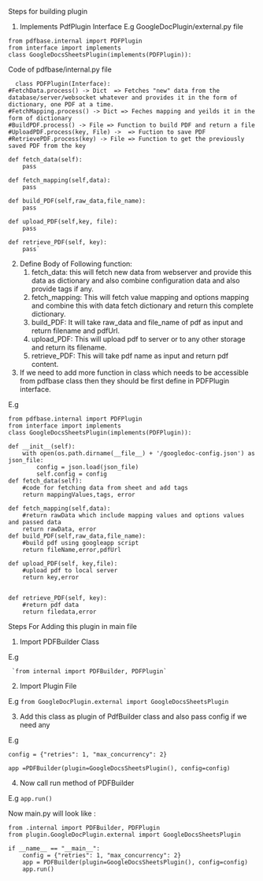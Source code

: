 
Steps for building plugin 
1.  Implements PdfPlugin Interface
E.g
GoogleDocPlugin/external.py file

```
from pdfbase.internal import PDFPlugin
from interface import implements
class GoogleDocsSheetsPlugin(implements(PDFPlugin)):
```


 
Code of pdfbase/internal.py file
 
	  class PDFPlugin(Interface): 
    #FetchData.process() -> Dict  => Fetches "new" data from the database/server/websocket whatever and provides it in the form of dictionary, one PDF at a time.
    #FetchMapping.process() -> Dict => Feches mapping and yeilds it in the form of dictionary
    #BuildPDF.process() -> File => Function to build PDF and return a file
    #UploadPDF.process(key, File) ->  => Fuction to save PDF
    #RetrievePDF.process(key) -> File => Function to get the previously saved PDF from the key

    def fetch_data(self):
        pass

    def fetch_mapping(self,data):
        pass

    def build_PDF(self,raw_data,file_name):
        pass

    def upload_PDF(self,key, file):
        pass

    def retrieve_PDF(self, key):
        pass`
   
    
2.  Define Body of Following function:
	 1.  fetch_data: this will fetch new data from webserver and provide this data as dictionary and also combine configuration data and also provide tags if any.
    2.  fetch_mapping: This will fetch value mapping and options mapping and combine this with data fetch dictionary and return this complete dictionary.
    3.  build_PDF: It will take raw_data and file_name of pdf as input and return filename and pdfUrl.
    4.  upload_PDF: This will upload pdf to server or to any other storage and return its filename.
    5.  retrieve_PDF: This will take pdf name as input and return pdf content.
3. If we need to add more function in class which needs to be accessible from pdfbase class then they should be first define in PDFPlugin interface.
    
 E.g

    from pdfbase.internal import PDFPlugin
	from interface import implements
	class GoogleDocsSheetsPlugin(implements(PDFPlugin)):

    def __init__(self):
        with open(os.path.dirname(__file__) + '/googledoc-config.json') as json_file: 
            config = json.load(json_file) 
            self.config = config
    def fetch_data(self):
        #code for fetching data from sheet and add tags
        return mappingValues,tags, error

    def fetch_mapping(self,data):
        #return rawData which include mapping values and options values and passed data
        return rawData, error
    def build_PDF(self,raw_data,file_name):
        #build pdf using googleapp script
        return fileName,error,pdfUrl                    
                
    def upload_PDF(self, key,file):
        #upload pdf to local server
        return key,error              
        

    def retrieve_PDF(self, key):
	    #return pdf data
        return filedata,error    
        

Steps For Adding this plugin in main file

 1. Import PDFBuilder Class
 
 E.g

	 `from internal import PDFBuilder, PDFPlugin`
 2. Import Plugin File
 
E.g
	`from GoogleDocPlugin.external import GoogleDocsSheetsPlugin`

 3. Add this class as plugin of PdfBuilder class and also pass config if we need any
 
E.g 
  ```
config = {"retries": 1, "max_concurrency": 2}

app =PDFBuilder(plugin=GoogleDocsSheetsPlugin(), config=config)
```

 4. Now call run method of PDFBuilder
 
E.g 
`app.run()`

Now main.py will look like :

```
from .internal import PDFBuilder, PDFPlugin
from plugin.GoogleDocPlugin.external import GoogleDocsSheetsPlugin

if __name__ == "__main__":
    config = {"retries": 1, "max_concurrency": 2}
    app = PDFBuilder(plugin=GoogleDocsSheetsPlugin(), config=config)
    app.run()	
```
